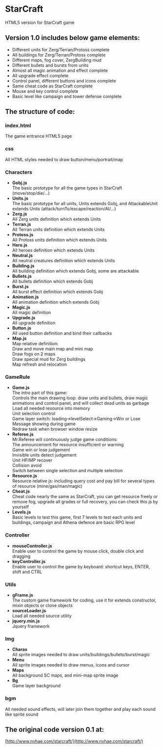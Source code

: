 # StarCraft
HTML5 version for StarCraft game

## Version 1.0 includes below game elements:
* Different units for Zerg/Terran/Protoss complete
* All buildings for Zerg/Terran/Protoss complete
* Different maps, fog cover, ZergBuilding mud
* Different bullets and bursts from units
* Almost all magic animation and effect complete
* All upgrade effect complete
* Control panel, different buttons and icons complete
* Same cheat code as StarCraft complete
* Mouse and key control complete
* Basic level like campaign and tower defense complete

## The structure of code:
### index.html
The game entrance HTML5 page

### css
All HTML styles needed to draw button/menu/portrait/map

### Characters
* **Gobj.js**  
The basic prototype for all the game types in StarCraft (move/stop/die/...)
* **Units.js**  
The basic prototype for all units, Units extends Gobj, and AttackableUnit extends Units (attack/turnTo/escape/reaction/AI/...)
* **Zerg.js**  
All Zerg units definition which extends Units
* **Terran.js**  
All Terran units definition which extends Units
* **Protoss.js**  
All Protoss units definition which extends Units
* **Hero.js**  
All heroes definition which extends Units
* **Neutral.js**  
All neutral creatures definition which extends Units
* **Building.js**  
All building definition which extends Gobj, some are attackable
* **Bullets.js**  
All bullets definition which extends Gobj
* **Burst.js**  
All burst effect definition which extends Gobj
* **Animation.js**  
All animation definition which extends Gobj
* **Magic.js**  
All magic definition
* **Upgrade.js**  
All upgrade definition
* **Button.js**  
All used button definition and bind their callbacks
* **Map.js**  
Map relative definition:  
Draw and move main map and mini map  
Draw fogs on 2 maps  
Draw special mud for Zerg buildings  
Map refresh and relocation  

### GameRule
* **Game.js**  
The intro part of this game:  
Controls the main drawing loop: draw units and bullets, draw magic animations and control panel, and will collect dead units as garbage  
Load all needed resource into memory  
Unit selection control  
Game layer switch: loading->levelSelect->Gaming->Win or Lose  
Message showing during game  
Redraw task when browser window resize  
* **Referee.js**  
Mr.Referee will continuously judge game conditions:  
  The announcement for resource insufficient or warning  
  Game win or lose judgement  
  Invisible units detect judgement  
  Unit HP/MP recover  
  Collision avoid  
  Switch between single selection and multiple selection  
* **Resource.js**  
Resource relative js: including query cost and pay bill for several types of resource (mine/gas/man/magic)
* **Cheat.js**  
Cheat code nearly the same as StarCraft, you can get resource freely or remove fog, upgrade all grades or full recovery, you can check this js by yourself
* **Levels.js**  
Basic levels to test this game, first 7 levels to test each units and buildings, campaign and Athena defence are basic RPG level

### Controller
* **mouseController.js**  
Enable user to control the game by mouse click, double click and dragging
* **keyController.js**  
Enable user to control the game by keyboard: shortcut keys, ENTER, shift and CTRL

### Utils
* **gFrame.js**  
The custom game framework for coding, use it for extends constructor, mixin objects or clone objects
* **sourceLoader.js**  
Load all needed source utility
* **jquery.min.js**  
Jquery framework

### Img
* **Charas**  
All sprite images needed to draw units/buildings/bullets/burst/magic
* **Menu**  
All sprite images needed to draw menus, icons and cursor
* **Maps**  
All background SC maps, and mini-map sprite image
* **Bg**  
Game layer background

### bgm
All needed sound effects, will later join them together and play each sound like sprite sound

## The original code version 0.1 at:
[http://www.nvhae.com/starcraft/](http://www.nvhae.com/starcraft/)
